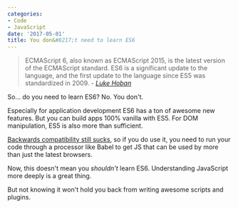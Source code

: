 ```yaml
---
categories:
- Code
- JavaScript
date: '2017-05-01'
title: You don&#8217;t need to learn ES6
---
```


> ECMAScript 6, also known as ECMAScript 2015, is the latest version of the ECMAScript standard. ES6 is a significant update to the language, and the first update to the language since ES5 was standardized in 2009.
> <cite>- <a href="https://github.com/lukehoban/es6features">Luke Hoban</a>

So... do you need to learn ES6? No. You don't.

Especially for application development ES6 has a ton of awesome new features. But you can build apps 100% vanilla with ES5. For DOM manipulation, ES5 is also more than sufficient.

[Backwards compatibility still sucks](https://kangax.github.io/compat-table/es6/), so if you do use it, you need to run your code through a processor like Babel to get JS that can be used by  more than just the latest browsers.

Now, this doesn't mean you *shouldn't* learn ES6. Understanding JavaScript more deeply is a great thing.

But not knowing it won't hold you back from writing awesome scripts and plugins.